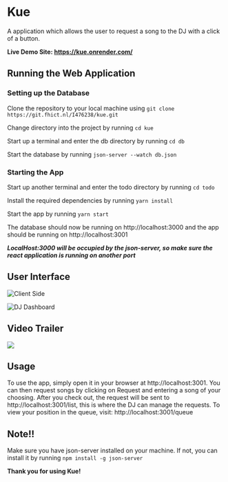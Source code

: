 # **Kue**

  

A application which allows the user to request a song to the DJ with a click of a button.

  

**Live Demo Site: https://kue.onrender.com/**

## Running the Web Application

### Setting up the Database

Clone the repository to your local machine using
 ```git clone https://git.fhict.nl/I476238/kue.git```

  

Change directory into the project by running 
```cd kue```


Start up a terminal and enter the db directory by running
 ```cd db```

Start the database by running 
```json-server --watch db.json```

### Starting the App

Start up another terminal and enter the todo directory by running
 ```cd todo```

  

Install the required dependencies by running
 ```yarn install```

  

Start the app by running 
```yarn start```



The database should now be running on http://localhost:3000 and the app should be running on  http://localhost:3001

***LocalHost:3000 will be occupied by the json-server, so make sure the react application is running on another port***

## User Interface

![Client Side](https://i.imgur.com/SBAJpH6.jpg)

![DJ Dashboard](https://i.imgur.com/olwAr4I.jpg)


## Video Trailer

[![](https://i.imgur.com/57cF0En.png)](https://www.youtube.com/watch?v=IX5ZLV0LYSs)



## Usage

To use the app, simply open it in your browser at http://localhost:3001. You can then request songs by clicking on Request and entering a song of your choosing. After you check out, the request will be sent to http://localhost:3001/list, this is where the DJ can manage the requests.
To view your position in the queue, visit: http://localhost:3001/queue

  

## Note!!

Make sure you have json-server installed on your machine. If not, you can install it by running
 ```npm install -g json-server```


**Thank you for using Kue!**

